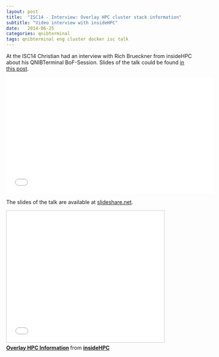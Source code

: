 ```yaml
---
layout: post
title:  "ISC14 - Interview: Overlay HPC cluster stack information"
subtitle: "Video interview with insideHPC"
date:   2014-06-25
categories: qnibterminal
tags: qnibterminal eng cluster docker isc talk
---
```


At the ISC14 Christian had an interview with Rich Brueckner from insideHPC about his QNIBTerminal BoF-Session.
Slides of the talk could be found [in this post](/talk/2014/06/24/bof-understand-your-dc/).

<iframe width="560" height="315" src="//www.youtube.com/embed/OA5XFiczMRY" frameborder="0" allowfullscreen="1"> </iframe>

The slides of the talk are available at [slideshare.net](http://de.slideshare.net/insideHPC/bo-f-qnibterminalrichv3).

<iframe src="//www.slideshare.net/slideshow/embed_code/36810184" width="425" height="355" frameborder="0" marginwidth="0" marginheight="0" scrolling="no" style="border:1px solid #CCC; border-width:1px; margin-bottom:5px; max-width: 100%;" allowfullscreen>
</iframe> <div style="margin-bottom:5px"> <strong> <a href="//de.slideshare.net/insideHPC/bo-f-qnibterminalrichv3" title="Overlay HPC Information" target="_blank">Overlay HPC Information</a> </strong> from <strong><a href="//www.slideshare.net/insideHPC" target="_blank">insideHPC</a></strong> </div>